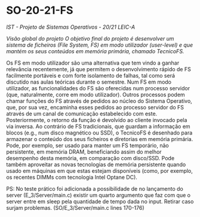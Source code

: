 # SO-20-21-FS
_IST - Projeto de Sistemas Operativos - 20/21 LEIC-A_

  *Visão global do projeto
O objetivo final do projeto é desenvolver um sistema de ficheiros (File System, FS) em modo utilizador
(user-level) e que mantém os seus conteúdos em memória primária, chamado TecnicoFS.*

Os FS em modo utilizador são uma alternativa que tem vindo a ganhar relevância recentemente, já
que permitem o desenvolvimento rápido de FS facilmente portáveis e com forte isolamento de falhas,
tal como será discutido nas aulas teóricas durante o semestre. 
  Num FS em modo utilizador, as
funcionalidades do FS são oferecidas num processo servidor (que, naturalmente, corre em modo
utilizador). 
  Outros processos podem chamar funções do FS através de pedidos ao núcleo do Sistema
Operativo, que, por sua vez, encaminha esses pedidos ao processo servidor do FS através de um canal
de comunicação estabelecido com este. Posteriormente, o retorno da função é devolvido ao cliente
invocado pela via inversa.
  Ao contrário de FS tradicionais, que guardam a informação em blocos (e.g., num disco magnético ou
SSD), o TecnicoFS é desenhado para armazenar o conteúdo dos seus ficheiros e diretorias em memória
primária. Pode, por exemplo, ser usado para manter um FS temporário, não persistente, em memória
DRAM, beneficiando assim do melhor desempenho desta memória, em comparação com disco/SSD.
  Pode também aproveitar as novas tecnologias de memória persistente quando usado em máquinas
em que estas estejam disponíveis (como, por exemplo, os recentes DIMMs com tecnologia Intel
Optane DC).


PS: No teste prático foi adicionada a possibilidade de no lançamento do server (E_3/Server/main.c) 
existir um quarto argumento que faz com que o server entre em sleep pela quantidade de tempo dada no input.
Retirar caso surjam problemas. (SO/E_3/Server/main.c lines 170-176)
